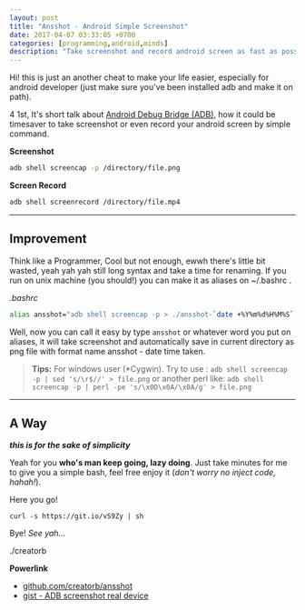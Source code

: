 ```yaml
---
layout: post
title: "Ansshot - Android Simple Screenshot"
date: 2017-04-07 03:33:05 +0700
categories: [programming,android,minds]
description: "Take screenshot and record android screen as fast as possible through adb"
---
```


Hi! this is just an another cheat to make your life easier, especially for android developer (just make sure you've been installed adb and make it on path). 

4 1st, It's short talk about [Android Debug Bridge (ADB)](https://developer.android.com/studio/command-line/adb.html), how it could be timesaver to take screenshot or even record your android screen by simple command. 

**Screenshot**
```bash
adb shell screencap -p /directory/file.png
```
**Screen Record**

```bash
adb shell screenrecord /directory/file.mp4
```
----------

## **Improvement**
 
Think like a Programmer, Cool but not enough, ewwh there's little bit wasted, yeah yah yah still long syntax and take a time for renaming. If you run on unix machine (you should!) you can make it as aliases on ~/.bashrc .

*.bashrc*
```bash
alias ansshot="adb shell screencap -p > ./ansshot-`date +%Y%m%d%H%M%S`.png"
```

Well, now you can call it easy by type `ansshot` or whatever word you put on aliases, it will take screenshot and automatically save in current directory as png file with format name ansshot - date time taken.


> **Tips:** 
> For windows user (*Cygwin).  Try to use :
> `adb shell screencap -p | sed 's/\r$//' > file.png`
> or another perl like:
> `adb shell screencap -p | perl -pe 's/\x0D\x0A/\x0A/g' > file.png`

----------

## **A Way**

**_this is for the sake of simplicity_**

Yeah for you **who's man keep going, lazy doing**. Just take minutes for me to give you a simple bash, feel free enjoy it (*don't worry no inject code, hahah!*).

Here you go!

`curl -s https://git.io/vS9Zy | sh`


Bye! *See yah...*

./creatorb

**<i class="icon-hdd"></i> Powerlink**
 - [github.com/creatorb/ansshot](https://github.com/CreatorB/Ansshot)
 - [gist - ADB screenshot real device](https://gist.github.com/CreatorB/1c15fa87af047395d0392409eaeca203)
